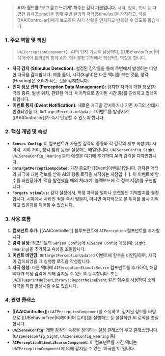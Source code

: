 
> **AI가 월드를 '보고 듣고 느끼게' 해주는 감각 기관입니다.** 시각, 청각, 촉각 등 다양한 감각(Sense)을 통해 주변 환경의 자극(Stimulus)을 감지하고, 이를 [[AAIController]]에게 보고하여 AI가 상황을 인지하고 반응할 수 있도록 돕습니다.

### **1. 주요 역할 및 책임**
> `UAIPerceptionComponent`는 AI의 인지 기능을 담당하며, [[UBehaviorTree|비헤이비어 트리]]와 함께 AI의 의사결정 과정에서 핵심적인 역할을 합니다.
* **자극 감지 (Stimulus Detection):**
    설정된 감각들을 통해 주변에서 발생하는 다양한 자극을 감지합니다. 예를 들어, 시각(Sight)은 다른 액터를 보는 것을, 청각(Hearing)은 소리가 나는 것을 감지합니다.
* **인지 정보 관리 (Perception Data Management):**
    감지한 자극에 대한 정보(자극의 종류, 발생 위치, 관련된 액터, 마지막으로 감지된 시간 등)를 관리하고 업데이트합니다.
* **이벤트 통지 (Event Notification):**
    새로운 자극을 감지하거나 기존 자극의 상태가 변경되었을 때, `OnTargetPerceptionUpdated` 이벤트를 발생시켜 [[AAIController]]가 즉시 반응할 수 있도록 합니다.

### **2. 핵심 개념 및 속성**
* **`Senses Config`:**
    이 컴포넌트가 사용할 감각의 종류와 각 감각의 세부 속성(예: 시야각, 시야 거리, 청각 범위 등)을 설정하는 배열입니다. `UAISenseConfig_Sight`, `UAISenseConfig_Hearing` 등의 에셋을 여기에 추가하여 AI의 감각을 디자인합니다.
* **`OnTargetPerceptionUpdated`:**
    가장 중요한 [[Event|이벤트]]입니다. 감지된 액터와 자극에 대한 정보를 받아 AI의 행동 로직을 시작하는 지점입니다. 이 이벤트에 함수를 바인딩하여, 적을 발견했을 때의 처리(예: 블랙보드에 적 정보 저장)를 구현합니다.
* **`Forgets stimulus`:**
    감각 설정에서, 특정 자극을 얼마나 오랫동안 기억할지를 결정합니다. 시야에서 사라진 적을 즉시 잊을지, 아니면 마지막으로 본 위치를 잠시 기억하고 있을지를 제어할 수 있습니다.

### **3. 사용 흐름**
1.  **컴포넌트 추가:** [[AAIController]] 블루프린트에 `AIPerception` 컴포넌트를 추가합니다.
2.  **감각 설정:** 컴포넌트의 `Senses Config`에 `AISense Config` 에셋(예: `Sight`, `Hearing`)을 추가하고 속성을 조절합니다.
3.  **이벤트 바인딩:** `OnTargetPerceptionUpdated` 이벤트에 함수를 바인딩하여, 자극이 감지되었을 때 실행할 로직을 작성합니다.
4.  **자극 생성:** 다른 액터에 `AIPerceptionStimuliSource` 컴포넌트를 추가하여, 해당 액터가 특정 감각에 의해 감지될 수 있도록 등록합니다. 또는 `UAIBlueprintHelperLibrary::ReportNoiseEvent` 같은 함수를 사용하여 소리 자극을 직접 발생시킬 수도 있습니다.

### **4. 관련 클래스**
* **[[AAIController]]:**
    `UAIPerceptionComponent`를 소유하고, 감지된 정보를 바탕으로 [[UBehaviorTree|비헤이비어 트리]]를 실행하는 등 실질적인 AI 로직을 총괄합니다.
* **`UAISenseConfig`:**
    개별 감각의 속성을 정의하는 설정 클래스의 부모 클래스입니다. (`UAISenseConfig_Sight`, `UAISenseConfig_Hearing` 등)
* **`AIPerceptionStimuliSourceComponent`:**
    이 컴포넌트를 가진 액터는 `UAIPerceptionComponent`에 의해 감지될 수 있는 '자극원'이 됩니다.
